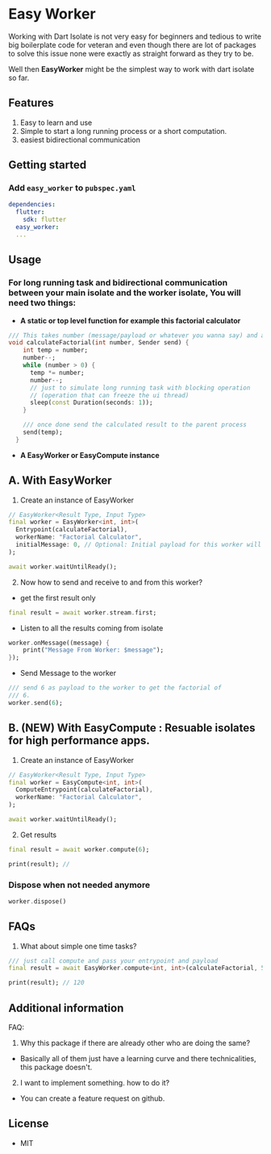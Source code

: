# Easy Worker

Working with Dart Isolate is not very easy for beginners and tedious to write
big boilerplate code for veteran and even though there are lot of packages to
solve this issue none were exactly as straight forward as they try to be.

Well then **EasyWorker** might be the simplest way to work with dart isolate so far.

## Features

1. Easy to learn and use
2. Simple to start a long running process or a short computation.
3. easiest bidirectional communication

## Getting started

### Add `easy_worker` to `pubspec.yaml`

```yaml
dependencies:
  flutter:
    sdk: flutter
  easy_worker:
  ...
```

## Usage

### For long running task and bidirectional communication between your main isolate and the worker isolate, You will need two things:

- **A static or top level function for example this factorial calculator**

```dart
/// This takes number (message/payload or whatever you wanna say) and a sender
void calculateFactorial(int number, Sender send) {
    int temp = number;
    number--;
    while (number > 0) {
      temp *= number;
      number--;
      // just to simulate long running task with blocking operation
      // (operation that can freeze the ui thread)
      sleep(const Duration(seconds: 1));
    }

    /// once done send the calculated result to the parent process
    send(temp);
  }
```

- **A EasyWorker or EasyCompute instance**

## A. With EasyWorker

1. Create an instance of EasyWorker

```dart
// EasyWorker<Result Type, Input Type>
final worker = EasyWorker<int, int>(
  Entrypoint(calculateFactorial),
  workerName: "Factorial Calculator",
  initialMessage: 0, // Optional: Initial payload for this worker will be 0
);

await worker.waitUntilReady();
```

2. Now how to send and receive to and from this worker?

- get the first result only

```dart
final result = await worker.stream.first;
```

- Listen to all the results coming from isolate

```dart
worker.onMessage((message) {
    print("Message From Worker: $message");
});
```

- Send Message to the worker

```dart
/// send 6 as payload to the worker to get the factorial of
/// 6.
worker.send(6);
```

## B. **(NEW)** With EasyCompute : Resuable isolates for high performance apps.

1. Create an instance of EasyWorker

```dart
// EasyWorker<Result Type, Input Type>
final worker = EasyCompute<int, int>(
  ComputeEntrypoint(calculateFactorial),
  workerName: "Factorial Calculator",
);

await worker.waitUntilReady();
```

2. Get results

```dart
final result = await worker.compute(6);

print(result); //
```

### Dispose when not needed anymore

```dart
worker.dispose()
```

## FAQs

1. What about simple one time tasks?

```dart
/// just call compute and pass your entrypoint and payload
final result = await EasyWorker.compute<int, int>(calculateFactorial, 5);

print(result); // 120

```

## Additional information

FAQ:

1. Why this package if there are already other who are doing the same?

- Basically all of them just have a learning curve and there technicalities, this package doesn't.

2. I want to implement something. how to do it?

- You can create a feature request on github.

## License

- MIT
